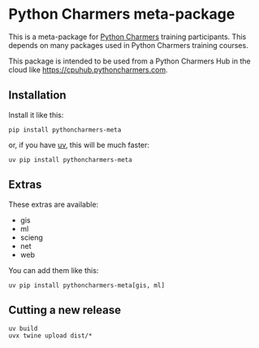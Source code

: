 # Python Charmers meta-package

This is a meta-package for [Python Charmers](https://pythoncharmers.com)
training participants. This depends on many packages used in Python Charmers
training courses.

This package is intended to be used from a Python Charmers Hub in the cloud
like https://cpuhub.pythoncharmers.com.

## Installation

Install it like this:

```
pip install pythoncharmers-meta
```

or, if you have [uv](https://docs.astral.sh/uv/), this will be much faster:

```
uv pip install pythoncharmers-meta
```

## Extras

These extras are available:

- gis
- ml
- scieng
- net
- web

You can add them like this:

```
uv pip install pythoncharmers-meta[gis, ml]
```

## Cutting a new release

```
uv build
uvx twine upload dist/*
```
